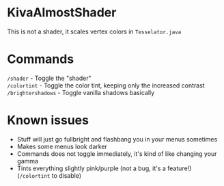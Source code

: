 # KivaAlmostShader
This is not a shader, it scales vertex colors in `Tesselator.java`

# Commands
`/shader` - Toggle the "shader"\
`/colortint` - Toggle the color tint, keeping only the increased contrast\
`/brightershadows` - Toggle vanilla shadows basically

# Known issues
- Stuff will just go fullbright and flashbang you in your menus sometimes
- Makes some menus look darker
- Commands does not toggle immediately, it's kind of like changing your gamma
- Tints everything slightly pink/purple (not a bug, it's a feature!) (`/colortint` to disable)
